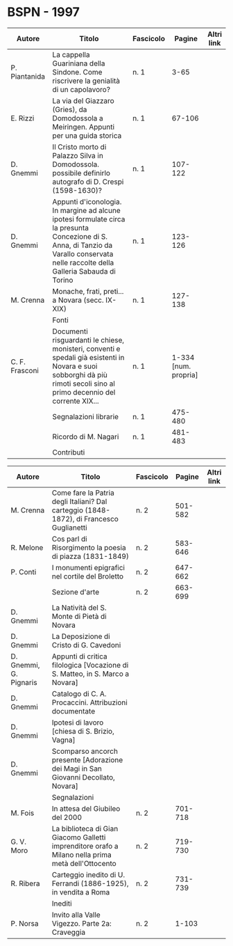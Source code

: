 # BSPN - 1997

| Autore         | Titolo                                                                                                                                                                                | Fascicolo | Pagine               | Altri link |
|----------------|---------------------------------------------------------------------------------------------------------------------------------------------------------------------------------------|-----------|----------------------|------------|
| P. Piantanida  | La cappella Guariniana della Sindone. Come riscrivere la genialità di un capolavoro?                                                                                                  | n. 1      | 3-65                 |            |
| E. Rizzi       | La via del Giazzaro (Gries), da Domodossola a Meiringen. Appunti per una guida storica                                                                                                | n. 1      | 67-106               |            |
| D. Gnemmi      | Il Cristo morto di Palazzo Silva in Domodossola. possibile definirlo autografo di D. Crespi (1598-1630)?                                                                              | n. 1      | 107-122              |            |
| D. Gnemmi      | Appunti d'iconologia. In margine ad alcune ipotesi formulate circa la presunta Concezione di S. Anna, di Tanzio da Varallo conservata nelle raccolte della Galleria Sabauda di Torino | n. 1      | 123-126              |            |
| M. Crenna      | Monache, frati, preti... a Novara (secc. IX-XIX)                                                                                                                                      | n. 1      | 127-138              |            |
|                | Fonti                                                                                                                                                                                 |           |                      |            |
| C. F. Frasconi | Documenti risguardanti le chiese, monisteri, conventi e spedali già esistenti in Novara e suoi sobborghi dà più rimoti secoli sino al primo decennio del corrente XIX...              | n. 1      | 1-334 [num. propria] |            |
|                | Segnalazioni librarie                                                                                                                                                                 | n. 1      | 475-480              |            |
|                | Ricordo di M. Nagari                                                                                                                                                                  | n. 1      | 481-483              |            |
|                | Contributi                                                                                                                                                                            |           |                      |            |

| Autore                 | Titolo                                                                                             | Fascicolo | Pagine  | Altri link |
|------------------------|----------------------------------------------------------------------------------------------------|-----------|---------|------------|
| M. Crenna              | Come fare la Patria degli Italiani? Dal carteggio (1848-1872), di Francesco Guglianetti            | n. 2      | 501-582 |            |
| R. Melone              | Cos parl di Risorgimento la poesia di piazza (1831-1849)                                           | n. 2      | 583-646 |            |
| P. Conti               | I monumenti epigrafici nel cortile del Broletto                                                    | n. 2      | 647-662 |            |
|                        | Sezione d'arte                                                                                     | n. 2      | 663-699 |            |
| D. Gnemmi              | La Natività del S. Monte di Pietà di Novara                                                        |           |         |            |
| D. Gnemmi              | La Deposizione di Cristo di G. Cavedoni                                                            |           |         |
| D. Gnemmi, G. Pignaris | Appunti di critica filologica [Vocazione di S. Matteo, in S. Marco a Novara]                       |           |         |            |
| D. Gnemmi              | Catalogo di C. A. Procaccini. Attribuzioni documentate                                             |           |         |            |
| D. Gnemmi              | Ipotesi di lavoro [chiesa di S. Brizio, Vagna]                                                     |           |         |            |
| D. Gnemmi              | Scomparso ancorch presente [Adorazione dei Magi in San Giovanni Decollato, Novara]                 |           |         |            |
|                        | Segnalazioni                                                                                       |           |         |            |
| M. Fois                | In attesa del Giubileo del 2000                                                                    | n. 2      | 701-718 |            |
| G. V. Moro             | La biblioteca di Gian Giacomo Galletti imprenditore orafo a Milano nella prima metà dell'Ottocento | n. 2      | 719-730 |            |
| R. Ribera              | Carteggio inedito di U. Ferrandi (1886-1925), in vendita a Roma                                    | n. 2      | 731-739 |            |
|                        | Inediti                                                                                            |           |         |            |
| P. Norsa               | Invito alla Valle Vigezzo. Parte 2a: Craveggia                                                     | n. 2      | 1-103   |            |
